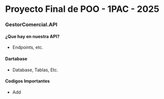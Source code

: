 # Proyecto Final de POO - 1PAC - 2025

### GestorComercial.API
#### ¿Que hay en nuestra API? 

- Endpoints, etc.

#### Dartabase

- Database, Tablas, Etc.

#### Codigos Importantes

- Add
